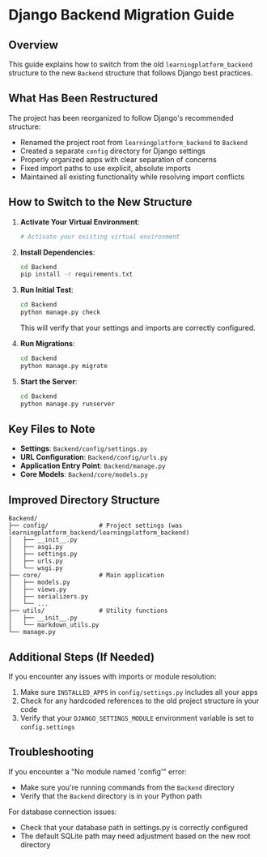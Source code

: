 # Django Backend Migration Guide

## Overview

This guide explains how to switch from the old `learningplatform_backend` structure to the new `Backend` structure that follows Django best practices.

## What Has Been Restructured

The project has been reorganized to follow Django's recommended structure:

- Renamed the project root from `learningplatform_backend` to `Backend`
- Created a separate `config` directory for Django settings
- Properly organized apps with clear separation of concerns
- Fixed import paths to use explicit, absolute imports
- Maintained all existing functionality while resolving import conflicts

## How to Switch to the New Structure

1. **Activate Your Virtual Environment**:

   ```bash
   # Activate your existing virtual environment
   ```

2. **Install Dependencies**:

   ```bash
   cd Backend
   pip install -r requirements.txt
   ```

3. **Run Initial Test**:

   ```bash
   cd Backend
   python manage.py check
   ```

   This will verify that your settings and imports are correctly configured.

4. **Run Migrations**:

   ```bash
   cd Backend
   python manage.py migrate
   ```

5. **Start the Server**:

   ```bash
   cd Backend
   python manage.py runserver
   ```

## Key Files to Note

- **Settings**: `Backend/config/settings.py`
- **URL Configuration**: `Backend/config/urls.py`
- **Application Entry Point**: `Backend/manage.py`
- **Core Models**: `Backend/core/models.py`

## Improved Directory Structure

```
Backend/
├── config/              # Project settings (was learningplatform_backend/learningplatform_backend)
│   ├── __init__.py
│   ├── asgi.py
│   ├── settings.py
│   ├── urls.py
│   └── wsgi.py
├── core/                # Main application
│   ├── models.py
│   ├── views.py
│   ├── serializers.py
│   └── ...
├── utils/               # Utility functions
│   ├── __init__.py
│   └── markdown_utils.py
└── manage.py
```

## Additional Steps (If Needed)

If you encounter any issues with imports or module resolution:

1. Make sure `INSTALLED_APPS` in `config/settings.py` includes all your apps
2. Check for any hardcoded references to the old project structure in your code
3. Verify that your `DJANGO_SETTINGS_MODULE` environment variable is set to `config.settings`

## Troubleshooting

If you encounter a "No module named 'config'" error:

- Make sure you're running commands from the `Backend` directory
- Verify that the `Backend` directory is in your Python path

For database connection issues:

- Check that your database path in settings.py is correctly configured
- The default SQLite path may need adjustment based on the new root directory
